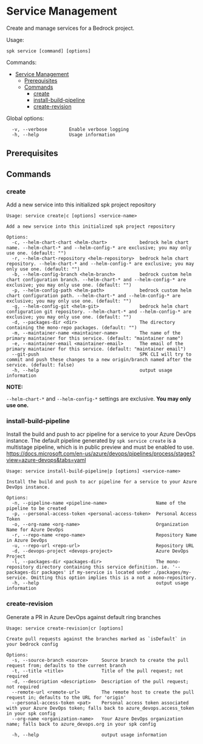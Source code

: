 # Service Management

Create and manage services for a Bedrock project.

Usage:

```
spk service [command] [options]
```

Commands:

- [Service Management](#service-management)
  - [Prerequisites](#prerequisites)
  - [Commands](#commands)
    - [create](#create)
    - [install-build-pipeline](#install-build-pipeline)
    - [create-revision](#create-revision)

Global options:

```
  -v, --verbose        Enable verbose logging
  -h, --help           Usage information
```

## Prerequisites

## Commands

### create

Add a new service into this initialized spk project repository

```
Usage: service create|c [options] <service-name>

Add a new service into this initialized spk project repository

Options:
  -c, --helm-chart-chart <helm-chart>            bedrock helm chart name. --helm-chart-* and --helm-config-* are exclusive; you may only use one. (default: "")
  -r, --helm-chart-repository <helm-repository>  bedrock helm chart repository. --helm-chart-* and --helm-config-* are exclusive; you may only use one. (default: "")
  -b, --helm-config-branch <helm-branch>         bedrock custom helm chart configuration branch. --helm-chart-* and --helm-config-* are exclusive; you may only use one. (default: "")
  -p, --helm-config-path <helm-path>             bedrock custom helm chart configuration path. --helm-chart-* and --helm-config-* are exclusive; you may only use one. (default: "")
  -g, --helm-config-git <helm-git>               bedrock helm chart configuration git repository. --helm-chart-* and --helm-config-* are exclusive; you may only use one. (default: "")
  -d, --packages-dir <dir>                       The directory containing the mono-repo packages. (default: "")
  -m, --maintainer-name <maintainer-name>        The name of the primary maintainer for this service. (default: "maintainer name")
  -e, --maintainer-email <maintainer-email>      The email of the primary maintainer for this service. (default: "maintainer email")
  --git-push                                     SPK CLI will try to commit and push these changes to a new origin/branch named after the service. (default: false)
  -h, --help                                     output usage information
```

**NOTE:**

`--helm-chart-*` and `--helm-config-*` settings are exclusive. **You may only
use one.**

### install-build-pipeline

Install the build and push to acr pipeline for a service to your Azure DevOps
instance. The default pipeline generated by `spk service create` is a multistage
pipeline, which is in public preview and must be enabled to use.
https://docs.microsoft.com/en-us/azure/devops/pipelines/process/stages?view=azure-devops&tabs=yaml

```
Usage: service install-build-pipeline|p [options] <service-name>

Install the build and push to acr pipeline for a service to your Azure DevOps instance.

Options:
  -n, --pipeline-name <pipeline-name>                  Name of the pipeline to be created
  -p, --personal-access-token <personal-access-token>  Personal Access Token
  -o, --org-name <org-name>                            Organization Name for Azure DevOps
  -r, --repo-name <repo-name>                          Repository Name in Azure DevOps
  -u, --repo-url <repo-url>                            Repository URL
  -d, --devops-project <devops-project>                Azure DevOps Project
  -l, --packages-dir <packages-dir>                    The mono-repository directory containing this service definition. ie. '--packages-dir packages' if my-service is located under ./packages/my-service. Omitting this option implies this is a not a mono-repository.
  -h, --help                                           output usage information
```

### create-revision

Generate a PR in Azure DevOps against default ring branches

```
Usage: service create-revision|cr [options]

Create pull requests against the branches marked as `isDefault` in your bedrock config

Options:
  -s, --source-branch <source>     Source branch to create the pull request from; defaults to the current branch
  -t, --title <title>              Title of the pull request; not required
  -d, --description <description>  Description of the pull request; not required
  --remote-url <remote-url>        The remote host to create the pull request in; defaults to the URL for 'origin'
  --personal-access-token <pat>    Personal access token associated with your Azure DevOps token; falls back to azure_devops.access_token in your spk config
  --org-name <organization-name>   Your Azure DevOps organization name; falls back to azure_devops.org in your spk config

  -h, --help                       output usage information
```
